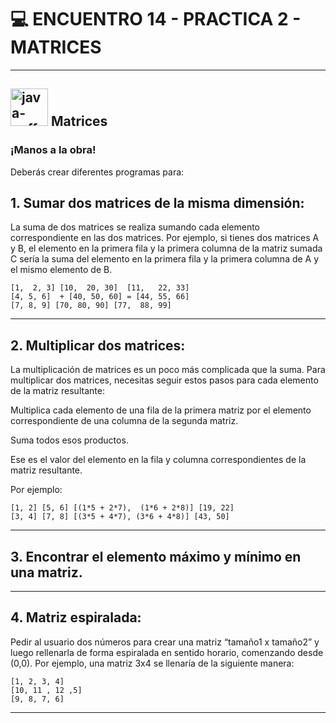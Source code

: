 # :computer: ENCUENTRO 14 - PRACTICA 2 - MATRICES

---

## <img width="60" height="60" src="https://img.icons8.com/plasticine/60/java-coffee-cup-logo.png" alt="java-coffee-cup-logo"/> Matrices

### ¡Manos a la obra!

Deberás crear diferentes programas para:

## 1. Sumar dos matrices de la misma dimensión: 

La suma de dos matrices se realiza sumando cada elemento correspondiente en las dos matrices. Por ejemplo, si tienes dos matrices A y B, el elemento en la primera fila y la primera columna de la matriz sumada C sería la suma del elemento en la primera fila y la primera columna de A y el mismo elemento de B.

```
[1,  2, 3] [10,  20, 30]  [11,   22, 33]
[4, 5, 6]  + [40, 50, 60] = [44, 55, 66]
[7, 8, 9] [70, 80, 90] [77,  88, 99]
```

---

## 2. Multiplicar dos matrices: 

La multiplicación de matrices es un poco más complicada que la suma. Para multiplicar dos matrices, necesitas seguir estos pasos para cada elemento de la matriz resultante:

Multiplica cada elemento de una fila de la primera matriz por el elemento correspondiente de una columna de la segunda matriz.

Suma todos esos productos.

Ese es el valor del elemento en la fila y columna correspondientes de la matriz resultante.

Por ejemplo:
```
[1, 2] [5, 6] [(1*5 + 2*7),  (1*6 + 2*8)] [19, 22]
[3, 4] [7, 8] [(3*5 + 4*7), (3*6 + 4*8)] [43, 50]
```

---

## 3. Encontrar el elemento máximo y mínimo en una matriz.

---

## 4. Matriz espiralada: 

Pedir al usuario dos números para crear una matriz “tamaño1 x tamaño2” y luego rellenarla de forma espiralada en sentido horario, comenzando desde (0,0). Por ejemplo, una matriz 3x4 se llenaría de la siguiente manera:

```
[1, 2, 3, 4]
[10, 11 , 12 ,5]
[9, 8, 7, 6]
```

---
